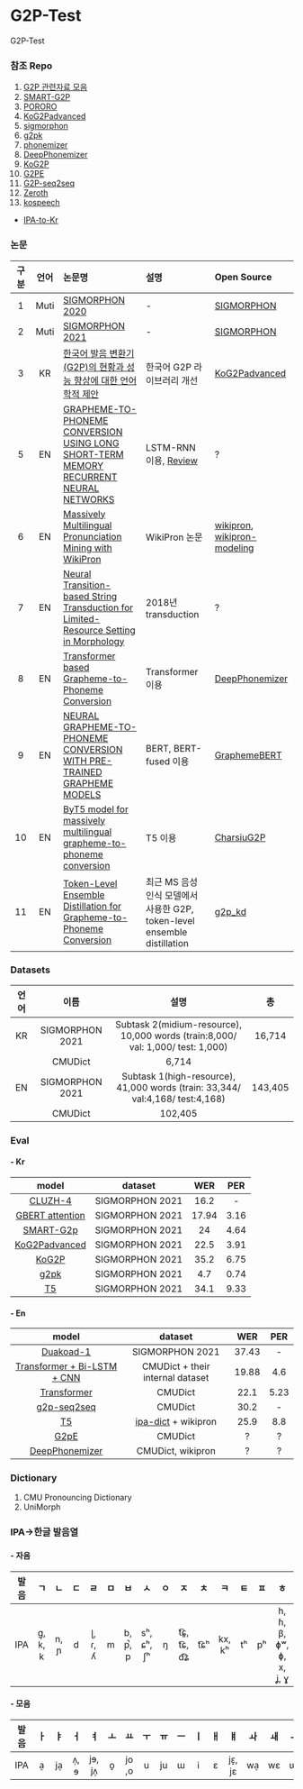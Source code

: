 # G2P-Test
G2P-Test

### 참조 Repo

  1. [G2P 관련자료 모음](https://github.com/lifefeel/Grapheme-to-Phoneme)
  2. [SMART-G2P](https://github.com/SMART-TTS/SMART-G2P?fbclid=IwAR2EyuFnFOekhGn_LmVn8kW-QytRMRfwTVCq9pMQquF9ggQLDPvYxZRiwdM)
  3. [PORORO](https://github.com/kakaobrain/pororo)
  4. [KoG2Padvanced](https://github.com/seongmin-mun/KoG2Padvanced)
  5. [sigmorphon](https://github.com/sigmorphon/2021-task1)
  6. [g2pk](https://github.com/Kyubyong/g2pK)
  7. [phonemizer](https://github.com/bootphon/phonemizer)
  8. [DeepPhonemizer](https://github.com/as-ideas/DeepPhonemizer)
  9. [KoG2P](https://github.com/scarletcho/KoG2P)
  10. [G2PE](https://github.com/Kyubyong/g2p)
  11. [G2P-seq2seq](https://github.com/cmusphinx/g2p-seq2seq)
  12. [Zeroth](https://github.com/goodatlas/zeroth)
  13. [kospeech](https://github.com/sooftware/kospeech)
  
  * [IPA-to-Kr](https://ko.wiktionary.org/wiki/%EC%9C%84%ED%82%A4%EB%82%B1%EB%A7%90%EC%82%AC%EC%A0%84:%EA%B5%AD%EC%A0%9C_%EC%9D%8C%EC%84%B1_%EA%B8%B0%ED%98%B8)
  


### 논문
| 구분    | 언어 | 논문명 | 설명 | Open Source |
|:------:|:----:|:------|:---|:-----------|
|1     | Muti | [SIGMORPHON 2020](https://aclanthology.org/2020.sigmorphon-1.2.pdf) | - | [SIGMORPHON](https://github.com/sigmorphon) |
|2     | Muti | [SIGMORPHON 2021](https://aclanthology.org/2021.sigmorphon-1.13.pdf) | - | [SIGMORPHON](https://github.com/sigmorphon) |
|3     | KR | [한국어 발음 변환기(G2P)의 현황과 성능 향상에 대한 언어학적 제안](https://www.kci.go.kr/kciportal/ci/sereArticleSearch/ciSereArtiView.kci?sereArticleSearchBean.artiId=ART002922160) | 한국어 G2P 라이브러리 개선 | [KoG2Padvanced](https://github.com/seongmin-mun/KoG2Padvanced) |
|5     | EN | [GRAPHEME-TO-PHONEME CONVERSION USING LONG SHORT-TERM MEMORY RECURRENT NEURAL NETWORKS](https://ieeexplore.ieee.org/stamp/stamp.jsp?tp=&arnumber=7178767) | LSTM-RNN 이용, [Review](https://changjinhan.github.io/paper%20review/LSTM-G2P/) | ? |
|6     | EN | [Massively Multilingual Pronunciation Mining with WikiPron](https://aclanthology.org/2020.lrec-1.521.pdf) | WikiPron 논문 | [wikipron](https://github.com/kylebgorman/wikipron), [wikipron-modeling](https://github.com/CUNY-CL/wikipron-modeling) |
|7     | EN | [Neural Transition-based String Transduction for Limited-Resource Setting in Morphology](https://web.archive.org/web/20200213235925id_/https://www.zora.uzh.ch/id/eprint/162579/1/MakarovClematide2018.pdf) | 2018년 transduction | ? |
|8     | EN | [Transformer based Grapheme-to-Phoneme Conversion](https://arxiv.org/ftp/arxiv/papers/2004/2004.06338.pdf) | Transformer 이용 | [DeepPhonemizer](https://github.com/as-ideas/DeepPhonemizer) |
|9     | EN | [NEURAL GRAPHEME-TO-PHONEME CONVERSION WITH PRE-TRAINED GRAPHEME MODELS](https://arxiv.org/abs/2201.10716) | BERT, BERT-fused 이용 | [GraphemeBERT](https://github.com/ldong1111/GraphemeBERT) |
|10     | EN | [ByT5 model for massively multilingual grapheme-to-phoneme conversion](https://arxiv.org/pdf/2204.03067.pdf) | T5 이용 | [CharsiuG2P](https://github.com/lingjzhu/CharsiuG2P#) |
|11     | EN | [Token-Level Ensemble Distillation for Grapheme-to-Phoneme Conversion](https://arxiv.org/pdf/1904.03446.pdf) | 최근 MS 음성인식 모델에서 사용한 G2P, token-level ensemble distillation  | [g2p_kd](https://github.com/sigmeta/g2p-kd) |

### Datasets
  
  | 언어 | 이름 |설명|총|
  |:----:|:--------:|:----:|:----:|
  | KR | SIGMORPHON 2021 | Subtask 2(midium-resource), 10,000 words (train:8,000/ val: 1,000/ test: 1,000)|16,714|
  |    |CMUDict         |   6,714        |
  | EN | SIGMORPHON 2021 | Subtask 1(high-resource), 41,000 words (train: 33,344/ val:4,168/ test:4,168)|143,405|
  |    |CMUDict          | 102,405       |
  
### Eval
#### - Kr
|                                                          model                                                           |     dataset     |  WER  |  PER  |
|:------------------------------------------------------------------------------------------------------------------------:|:---------------:|:-----:|:-----:|
|                               [CLUZH-4](https://aclanthology.org/2021.sigmorphon-1.17.pdf)                               | SIGMORPHON 2021 | 16.2  |   -   |
|                                 [GBERT attention](https://arxiv.org/pdf/2201.10716.pdf)                                  | SIGMORPHON 2021 | 17.94 | 3.16  |
| [SMART-G2p](https://github.com/SMART-TTS/SMART-G2P?fbclid=IwAR2EyuFnFOekhGn_LmVn8kW-QytRMRfwTVCq9pMQquF9ggQLDPvYxZRiwdM) | SIGMORPHON 2021 |  24   | 4.64  |
|                             [KoG2Padvanced]( https://github.com/seongmin-mun/KoG2Padvanced)                              | SIGMORPHON 2021 | 22.5  | 3.91  |
|                                       [KoG2P](https://github.com/scarletcho/KoG2P)                                       | SIGMORPHON 2021 | 35.2  | 6.75 |
|                                         [g2pk](https://github.com/Kyubyong/g2pK)                                         | SIGMORPHON 2021 |  4.7  | 0.74  |
|                                       [T5](https://github.com/lingjzhu/CharsiuG2P)                                       | SIGMORPHON 2021 | 34.1  | 9.33  |

#### - En
| model | dataset | WER | PER|
|:----:|:----:|:----:|:----:|
| [Duakoad-1](https://aclanthology.org/2021.sigmorphon-1.16v2.pdf) | SIGMORPHON 2021 | 37.43 | - |
| [Transformer + Bi-LSTM + CNN](https://arxiv.org/pdf/1904.03446.pdf) | CMUDict + their internal dataset | 19.88 | 4.6 |
| [Transformer](https://arxiv.org/ftp/arxiv/papers/2004/2004.06338.pdf) | CMUDict | 22.1 | 5.23 |
| [g2p-seq2seq](https://github.com/cmusphinx/g2p-seq2seq) | CMUDict | 30.2 | - |
| [T5](https://github.com/lingjzhu/CharsiuG2P) | [ipa-dict](https://github.com/lingjzhu/CharsiuG2P/tree/main/data) + wikipron | 25.9 | 8.8 |
| [G2pE](https://github.com/Kyubyong/g2p) | CMUDict | ? | ? |
| [DeepPhonemizer](https://github.com/as-ideas/DeepPhonemizer) | CMUDict, wikipron | ? | ? |

### Dictionary
  
  1. CMU Pronouncing Dictionary
  2. UniMorph
  
### IPA->한글 발음열
#### - 자음

| 발음 |ㄱ|ㄴ|ㄷ|ㄹ|ㅁ|ㅂ|ㅅ|ㅇ|ㅈ|ㅊ|ㅋ|ㅌ|ㅍ|ㅎ|ㄲ|ㄸ|ㅃ|ㅆ|ㅉ|
|:----:|:----:|:----:|:----:|:----:|:----:|:----:|:----:|:----:|:----:|:----:|:----:|:----:|:----:|:----:|:----:|:----:|:----:|:----:|:----:|
|IPA|ɡ, k̚, k|n, ɲ|d|ɭ, ɾ, ʎ|m|b, p̚, p|sʰ, ɕʰ, ʃʰ|ŋ|t͡ɕ͈, t͡ɕ, d͡ʑ|t͡ɕʰ|kx, kʰ|tʰ|pʰ|h, ɦ, β, ɸʷ, ɸ, x, ʝ, ɣ|k͈|t͈|p͈|s͈, ɕ͈|t͡ɕ͈|

#### - 모음

| 발음|ㅏ|ㅑ|ㅓ|ㅕ|ㅗ|ㅛ|ㅜ|ㅠ|ㅡ|ㅣ|ㅐ|ㅒ|ㅘ|ㅙ|ㅢ|ㅔ|ㅖ|ㅝ|ㅟ|ㅚ, ㅞ|
|:----:|:----:|:----:|:----:|:----:|:----:|:----:|:----:|:----:|:----:|:----:|:----:|:----:|:----:|:----:|:----:|:----:|:----:|:----:|:----:|:----:|
|IPA|a̠|ja̠|ʌ̹, ɘ|jɘ, jʌ̹|o̞|jo ,o|u|ju|ɯ|i|ɛ|jɛ̝, jɛ|wa̠|wɛ|ɰi|e̞|je̞|wʌ̹, wɘ|ɥi|we̞|

